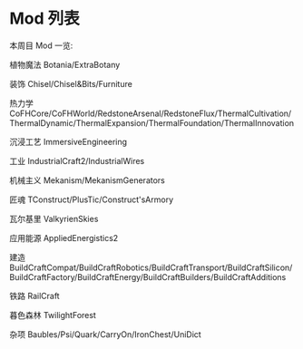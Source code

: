 # Mod 列表

本周目 Mod 一览:

植物魔法 Botania/ExtraBotany

装饰 Chisel/Chisel&Bits/Furniture

热力学 CoFHCore/CoFHWorld/RedstoneArsenal/RedstoneFlux/ThermalCultivation/ThermalDynamic/ThermalExpansion/ThermalFoundation/ThermalInnovation

沉浸工艺 ImmersiveEngineering

工业 IndustrialCraft2/IndustrialWires

机械主义 Mekanism/MekanismGenerators

匠魂 TConstruct/PlusTic/Construct'sArmory

瓦尔基里 ValkyrienSkies

应用能源 AppliedEnergistics2

建造 BuildCraftCompat/BuildCraftRobotics/BuildCraftTransport/BuildCraftSilicon/BuildCraftFactory/BuildCraftEnergy/BuildCraftBuilders/BuildCraftAdditions

铁路 RailCraft

暮色森林 TwilightForest

杂项 Baubles/Psi/Quark/CarryOn/IronChest/UniDict

